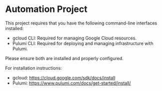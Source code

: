 # Automation Project

This project requires that you have the following command-line interfaces installed:

- gcloud CLI: Required for managing Google Cloud resources.
- Pulumi CLI: Required for deploying and managing infrastructure with Pulumi.

Please ensure both are installed and properly configured.

For installation instructions:
- gcloud: https://cloud.google.com/sdk/docs/install
- Pulumi: https://www.pulumi.com/docs/get-started/install/